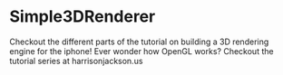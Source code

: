 Simple3DRenderer
================

Checkout the different parts of the tutorial on building a 3D rendering engine for the iphone!  Ever wonder how OpenGL works?  Checkout the tutorial series at harrisonjackson.us